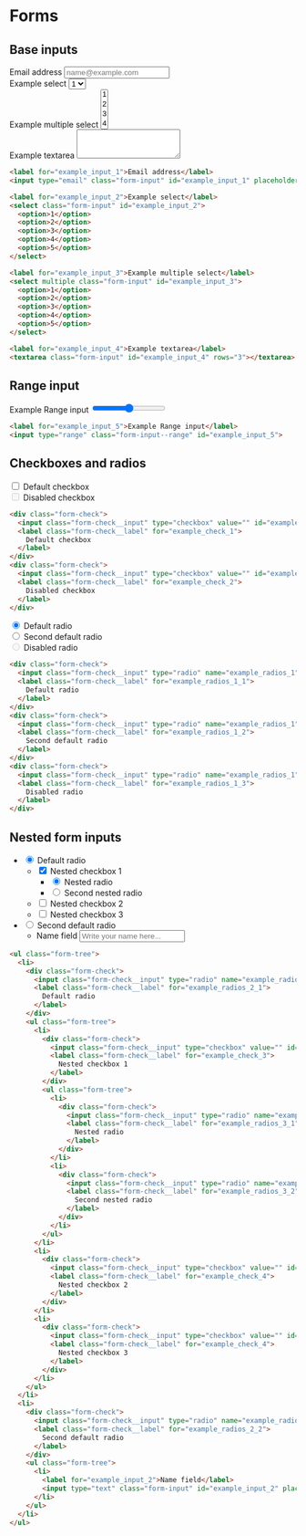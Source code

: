 # Forms

## Base inputs

<div class="custom"> 
  <label for="example_input_1">Email address</label>
  <input type="email" class="form-input" id="example_input_1" placeholder="name@example.com">
</div>

<div class="custom"> 
  <label for="example_input_2">Example select</label>
  <select class="form-input" id="example_input_2">
    <option>1</option>
    <option>2</option>
    <option>3</option>
    <option>4</option>
    <option>5</option>
  </select>
</div>

<div class="custom"> 
  <label for="example_input_3">Example multiple select</label>
  <select multiple class="form-input" id="example_input_3">
    <option>1</option>
    <option>2</option>
    <option>3</option>
    <option>4</option>
    <option>5</option>
  </select>
</div>

<div class="custom"> 
  <label for="example_input_4">Example textarea</label>
  <textarea class="form-input" id="example_input_4" rows="3"></textarea>
</div>


```html
<label for="example_input_1">Email address</label>
<input type="email" class="form-input" id="example_input_1" placeholder="name@example.com">
```
```html
<label for="example_input_2">Example select</label>
<select class="form-input" id="example_input_2">
  <option>1</option>
  <option>2</option>
  <option>3</option>
  <option>4</option>
  <option>5</option>
</select>
```
```html
<label for="example_input_3">Example multiple select</label>
<select multiple class="form-input" id="example_input_3">
  <option>1</option>
  <option>2</option>
  <option>3</option>
  <option>4</option>
  <option>5</option>
</select>
```
```html
<label for="example_input_4">Example textarea</label>
<textarea class="form-input" id="example_input_4" rows="3"></textarea>
```

## Range input

<div class="custom"> 
  <label for="example_input_5">Example Range input</label>
  <input type="range" class="form-input--range" id="example_input_5">
</div>

```html
<label for="example_input_5">Example Range input</label>
<input type="range" class="form-input--range" id="example_input_5">
```

## Checkboxes and radios

<div class="custom"> 
  <div class="form-check">
    <input class="form-check__input" type="checkbox" value="" id="example_check_1">
    <label class="form-check__label" for="example_check_1">
      Default checkbox
    </label>
  </div>
  <div class="form-check">
    <input class="form-check__input" type="checkbox" value="" id="example_check_2" disabled>
    <label class="form-check__label" for="example_check_2">
      Disabled checkbox
    </label>
  </div>
</div>

```html
<div class="form-check">
  <input class="form-check__input" type="checkbox" value="" id="example_check_1">
  <label class="form-check__label" for="example_check_1">
    Default checkbox
  </label>
</div>
<div class="form-check">
  <input class="form-check__input" type="checkbox" value="" id="example_check_2" disabled>
  <label class="form-check__label" for="example_check_2">
    Disabled checkbox
  </label>
</div>
```


<div class="custom">
  <div class="form-check">
    <input class="form-check__input" type="radio" name="example_radios_1" id="example_radios_1_1" value="option1" checked>
    <label class="form-check__label" for="example_radios_1_1">
      Default radio
    </label>
  </div>
  <div class="form-check">
    <input class="form-check__input" type="radio" name="example_radios_1" id="example_radios_1_2" value="option2">
    <label class="form-check__label" for="example_radios_1_2">
      Second default radio
    </label>
  </div>
  <div class="form-check">
    <input class="form-check__input" type="radio" name="example_radios_1" id="example_radios_1_3" value="option3" disabled>
    <label class="form-check__label" for="example_radios_1_3">
      Disabled radio
    </label>
  </div>
</div>


```html
<div class="form-check">
  <input class="form-check__input" type="radio" name="example_radios_1" id="example_radios_1_1" value="option1" checked>
  <label class="form-check__label" for="example_radios_1_1">
    Default radio
  </label>
</div>
<div class="form-check">
  <input class="form-check__input" type="radio" name="example_radios_1" id="example_radios_1_2" value="option2">
  <label class="form-check__label" for="example_radios_1_2">
    Second default radio
  </label>
</div>
<div class="form-check">
  <input class="form-check__input" type="radio" name="example_radios_1" id="example_radios_1_3" value="option3" disabled>
  <label class="form-check__label" for="example_radios_1_3">
    Disabled radio
  </label>
</div>
```

## Nested form inputs

<div class="custom">
<ul class="form-tree">
  <li>
    <div class="form-check">
      <input class="form-check__input" type="radio" name="example_radios_2" id="example_radios_2_1" value="option1" checked>
      <label class="form-check__label" for="example_radios_2_1">
        Default radio
      </label>
    </div>
    <ul class="form-tree">
      <li>
        <div class="form-check">
          <input class="form-check__input" type="checkbox" value="" id="example_check_3" checked>
          <label class="form-check__label" for="example_check_3">
            Nested checkbox 1
          </label>
        </div>
        <ul class="form-tree">
          <li>
            <div class="form-check">
              <input class="form-check__input" type="radio" name="example_radios_3" id="example_radios_3_1" value="option1" checked>
              <label class="form-check__label" for="example_radios_3_1">
                Nested radio
              </label>
            </div>
          </li>
          <li>
            <div class="form-check">
              <input class="form-check__input" type="radio" name="example_radios_3" id="example_radios_3_2" value="option1">
              <label class="form-check__label" for="example_radios_3_2">
                Second nested radio
              </label>
            </div>
          </li>
        </ul>
      </li>
      <li>
        <div class="form-check">
          <input class="form-check__input" type="checkbox" value="" id="example_check_4">
          <label class="form-check__label" for="example_check_4">
            Nested checkbox 2
          </label>
        </div>
      </li>
      <li>
        <div class="form-check">
          <input class="form-check__input" type="checkbox" value="" id="example_check_4">
          <label class="form-check__label" for="example_check_4">
            Nested checkbox 3
          </label>
        </div>
      </li>
    </ul>
  </li>
  <li>
    <div class="form-check">
      <input class="form-check__input" type="radio" name="example_radios_2" id="example_radios_2_2" value="option1">
      <label class="form-check__label" for="example_radios_2_2">
        Second default radio
      </label>
    </div>
    <ul class="form-tree">
      <li>
        <label for="example_input_2">Name field</label>
        <input type="text" class="form-input" id="example_input_2" placeholder="Write your name here...">
      </li>
    </ul>
  </li>
</ul>
</div>

```html
<ul class="form-tree">
  <li>
    <div class="form-check">
      <input class="form-check__input" type="radio" name="example_radios_2" id="example_radios_2_1" value="option1" checked>
      <label class="form-check__label" for="example_radios_2_1">
        Default radio
      </label>
    </div>
    <ul class="form-tree">
      <li>
        <div class="form-check">
          <input class="form-check__input" type="checkbox" value="" id="example_check_3" checked>
          <label class="form-check__label" for="example_check_3">
            Nested checkbox 1
          </label>
        </div>
        <ul class="form-tree">
          <li>
            <div class="form-check">
              <input class="form-check__input" type="radio" name="example_radios_3" id="example_radios_3_1" value="option1" checked>
              <label class="form-check__label" for="example_radios_3_1">
                Nested radio
              </label>
            </div>
          </li>
          <li>
            <div class="form-check">
              <input class="form-check__input" type="radio" name="example_radios_3" id="example_radios_3_2" value="option1">
              <label class="form-check__label" for="example_radios_3_2">
                Second nested radio
              </label>
            </div>
          </li>
        </ul>
      </li>
      <li>
        <div class="form-check">
          <input class="form-check__input" type="checkbox" value="" id="example_check_4">
          <label class="form-check__label" for="example_check_4">
            Nested checkbox 2
          </label>
        </div>
      </li>
      <li>
        <div class="form-check">
          <input class="form-check__input" type="checkbox" value="" id="example_check_4">
          <label class="form-check__label" for="example_check_4">
            Nested checkbox 3
          </label>
        </div>
      </li>
    </ul>
  </li>
  <li>
    <div class="form-check">
      <input class="form-check__input" type="radio" name="example_radios_2" id="example_radios_2_2" value="option1">
      <label class="form-check__label" for="example_radios_2_2">
        Second default radio
      </label>
    </div>
    <ul class="form-tree">
      <li>
        <label for="example_input_2">Name field</label>
        <input type="text" class="form-input" id="example_input_2" placeholder="Write your name here...">
      </li>
    </ul>
  </li>
</ul>
```
